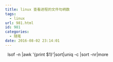 ```yaml
---
title: linux 查看进程的文件句柄数
tags:
  - linux
url: 981.html
id: 981
categories:
  - 随笔
date: 2016-08-02 23:14:01
---
```


  lsof -n |awk '{print $1}'|sort|uniq -c |sort -nr|more